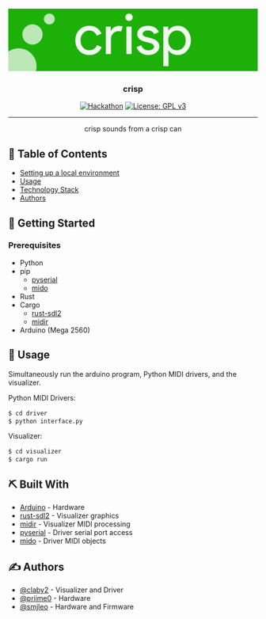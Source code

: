 <p align="center">
  <a href="" rel="noopener">
 <img src="assets/crisp.png" alt="crisp logo"></a>
</p>

<h3 align="center">crisp</h3>

<div align="center">

[![Hackathon](https://img.shields.io/badge/hackathon-Hack\&Roll2021-orange.svg)](https://hacknroll2021.devpost.com/)
[![License: GPL v3](https://img.shields.io/badge/License-GPLv3-blue.svg)](LICENSE)

</div>

***

<p align="center"> crisp sounds from a crisp can
    <br> 
</p>

## 📝 Table of Contents

*   [Setting up a local environment](#getting_started)
*   [Usage](#usage)
*   [Technology Stack](#tech_stack)
*   [Authors](#authors)

## 🏁 Getting Started <a name = "getting_started"></a>

### Prerequisites

*   Python
*   pip
    *   [pyserial](https://github.com/pyserial/pyserial)
    *   [mido](https://github.com/mido/mido)
*   Rust
*   Cargo
    *   [rust-sdl2](https://github.com/Rust-SDL2/rust-sdl2)
    *   [midir](https://github.com/Boddlnagg/midir)
*   Arduino (Mega 2560)

## 🎈 Usage <a name="usage"></a>

Simultaneously run the arduino program, Python MIDI drivers, and the visualizer.

Python MIDI Drivers:

    $ cd driver
    $ python interface.py

Visualizer:

    $ cd visualizer
    $ cargo run

## ⛏️ Built With <a name = "tech_stack"></a>

*   [Arduino](https://www.arduino.cc/) - Hardware
*   [rust-sdl2](https://github.com/Rust-SDL2/rust-sdl2) - Visualizer graphics
*   [midir](https://github.com/Boddlnagg/midir) - Visualizer MIDI processing
*   [pyserial](https://github.com/pyserial/pyserial) - Driver serial port access
*   [mido](https://github.com/mido/mido) - Driver MIDI objects

## ✍️ Authors <a name = "authors"></a>

*   [@claby2](https://github.com/claby2) - Visualizer and Driver
*   [@priime0](https://github.com/priime0) - Hardware
*   [@smjleo](https://github.com/smjleo) - Hardware and Firmware
